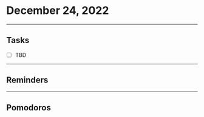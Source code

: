 # December 24, 2022
-----------
## Tasks
- [ ] TBD

-------------------------------- 
## Reminders

--------------------------
## Pomodoros

